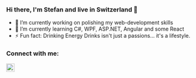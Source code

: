 ### Hi there, I'm Stefan and live in Switzerland 👋

- 🔭 I’m currently working on polishing my web-development skills
- 🌱 I’m currently learning C#, WPF, ASP.NET, Angular and some React
- ⚡ Fun fact: Drinking Energy Drinks isn't just a passions... it's a lifestyle.

### Connect with me:

[<img align="left" alt="stefanninkovic | Instagram" width="22px" src="https://cdn.jsdelivr.net/npm/simple-icons@3.0.1/icons/instagram.svg" />][Instagram]

[Instagram]: https://instagram.com/yee.stefan/
